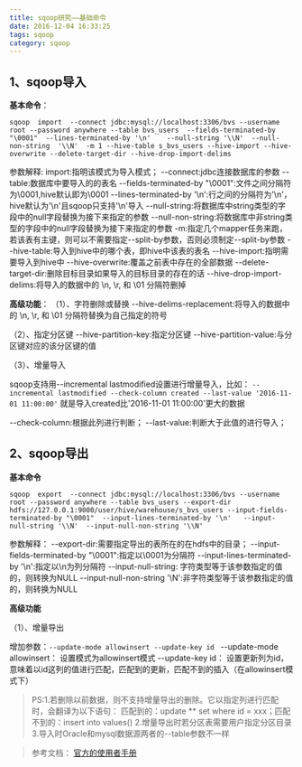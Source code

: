 ```yaml
---
title: sqoop研究——基础命令
date: 2016-12-04 16:33:25
tags: sqoop
category: sqoop
---
```

## 1、sqoop导入

**基本命令**：
```
sqoop  import  --connect jdbc:mysql://localhost:3306/bvs --username root --password anywhere --table bvs_users  --fields-terminated-by "\0001"  --lines-terminated-by '\n'    --null-string '\\N'  --null-non-string  '\\N'  -m 1 --hive-table s_bvs_users --hive-import --hive-overwrite --delete-target-dir --hive-drop-import-delims
```
参数解释:
import:指明该模式为导入模式；
--connect:jdbc连接数据库的参数
--table:数据库中要导入的的表名
--fields-terminated-by "\0001":文件之间分隔符为\0001,hive默认即为\0001
--lines-terminated-by '\n':行之间的分隔符为'\n'，hive默认为'\n'且sqoop只支持'\n'导入
--null-string:将数据库中string类型的字段中的null字段替换为接下来指定的参数
--null-non-string:将数据库中非string类型的字段中的null字段替换为接下来指定的参数
-m:指定几个mapper任务来跑，若该表有主键，则可以不需要指定--split-by参数，否则必须制定--split-by参数
--hive-table:导入到hive中的哪个表，即hive中该表的表名
--hive-import:指明需要导入到hive中
--hive-overwrite:覆盖之前表中存在的全部数据
--delete-target-dir:删除目标目录如果导入的目标目录的存在的话
--hive-drop-import-delims:将导入的数据中的 \n, \r, 和 \01 分隔符删掉

**高级功能**：
（1）、字符删除或替换
--hive-delims-replacement:将导入的数据中的 \n, \r, 和 \01 分隔符替换为自己指定的符号

（2）、指定分区键
--hive-partition-key:指定分区键
--hive-partition-value:与分区键对应的该分区键的值

（3）、增量导入

sqoop支持用--incremental lastmodified设置进行增量导入，比如：
`--incremental lastmodified --check-column created --last-value '2016-11-01 11:00:00'`
就是导入created比'2016-11-01 11:00:00'更大的数据


--check-column:根据此列进行判断；
--last-value:判断大于此值的进行导入；


## 2、sqoop导出

**基本命令**
```
sqoop  export  --connect jdbc:mysql://localhost:3306/bvs --username root --password anywhere --table bvs_users --export-dir hdfs://127.0.0.1:9000/user/hive/warehouse/s_bvs_users --input-fields-terminated-by "\0001"  --input-lines-terminated-by '\n'   --input-null-string '\\N'  --input-null-non-string '\\N' 
```


参数解释：
--export-dir:需要指定导出的表所在的在hdfs中的目录；
--input-fields-terminated-by "\0001":指定以\0001为分隔符
--input-lines-terminated-by '\n':指定以\n为列分隔符
--input-null-string: 字符类型等于该参数指定的值的，则转换为NULL
--input-null-non-string '\\N':非字符类型等于该参数指定的值的，则转换为NULL

**高级功能**

（1）、增量导出

增加参数：`--update-mode allowinsert --update-key id `
--update-mode allowinsert： 设置模式为allowinsert模式
--update-key id： 设置更新列为id，意味着以id这列的值进行匹配，匹配到的更新，匹配不到的插入（在allowinsert模式下）




>PS:1.若删除以前数据，则不支持增量导出的删除。它以指定列进行匹配时，会翻译为以下语句：
>匹配到的：update ** set where id = xxx；匹配不到的：insert into values()
>2.增量导出时若分区表需要用户指定分区目录
>3.导入时Oracle和mysql数据源两者的--table参数不一样
>




>参考文档： [官方的使用者手册](https://sqoop.apache.org/docs/1.4.6/SqoopUserGuide.html#_create_oracle_tables)  

